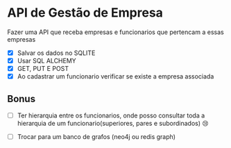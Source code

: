 # API de Gestão de Empresa

Fazer uma API que receba empresas e funcionarios que pertencam a essas empresas

- [x] Salvar os dados no SQLITE
- [x] Usar SQL ALCHEMY
- [x] GET, PUT E POST
- [x] Ao cadastrar um funcionario verificar se existe a empresa associada

## Bonus

- [ ] Ter hierarquia entre os funcionarios, onde posso consultar toda a hierarquia de um funcionario(superiores, pares e
  subordinados) :cry:
- [ ] Trocar para um banco de grafos (neo4j ou redis graph)

